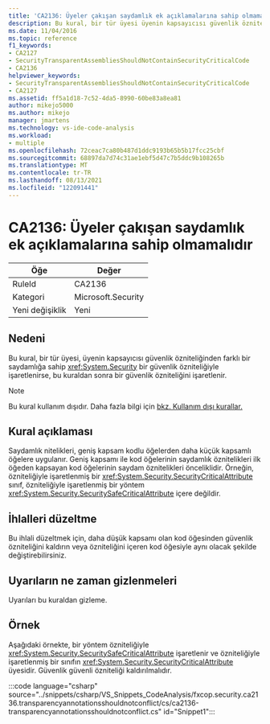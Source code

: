 ```yaml
---
title: 'CA2136: Üyeler çakışan saydamlık ek açıklamalarına sahip olmamalıdır'
description: Bu kural, bir tür üyesi üyenin kapsayıcısı güvenlik özniteliğinden farklı bir saydamlığa sahip System.Security güvenlik özniteliğiyle işaretlenirse, bu kural 2.
ms.date: 11/04/2016
ms.topic: reference
f1_keywords:
- CA2127
- SecurityTransparentAssembliesShouldNotContainSecurityCriticalCode
- CA2136
helpviewer_keywords:
- SecurityTransparentAssembliesShouldNotContainSecurityCriticalCode
- CA2127
ms.assetid: ff5a1d18-7c52-4da5-8990-60be83a8ea81
author: mikejo5000
ms.author: mikejo
manager: jmartens
ms.technology: vs-ide-code-analysis
ms.workload:
- multiple
ms.openlocfilehash: 72ceac7ca80b487d1ddc9193b65b5b17fcc25cbf
ms.sourcegitcommit: 68897da7d74c31ae1ebf5d47c7b5ddc9b108265b
ms.translationtype: MT
ms.contentlocale: tr-TR
ms.lasthandoff: 08/13/2021
ms.locfileid: "122091441"
---
```

# <a name="ca2136-members-should-not-have-conflicting-transparency-annotations"></a>CA2136: Üyeler çakışan saydamlık ek açıklamalarına sahip olmamalıdır

|Öğe|Değer|
|-|-|
|RuleId|CA2136|
|Kategori|Microsoft.Security|
|Yeni değişiklik|Yeni|

## <a name="cause"></a>Nedeni
Bu kural, bir tür üyesi, üyenin kapsayıcısı güvenlik özniteliğinden farklı bir saydamlığa sahip <xref:System.Security> bir güvenlik özniteliğiyle işaretlenirse, bu kuraldan sonra bir güvenlik özniteliğini işaretlenir.

> [!NOTE]
> Bu kural kullanım dışıdır. Daha fazla bilgi için [bkz. Kullanım dışı kurallar.](fxcop-unported-deprecated-rules.md)

## <a name="rule-description"></a>Kural açıklaması
Saydamlık nitelikleri, geniş kapsam kodlu öğelerden daha küçük kapsamlı öğelere uygulanır. Geniş kapsamı ile kod öğelerinin saydamlık öznitelikleri ilk öğeden kapsayan kod öğelerinin saydam öznitelikleri önceliklidir. Örneğin, özniteliğiyle işaretlenmiş bir <xref:System.Security.SecurityCriticalAttribute> sınıf, özniteliğiyle işaretlenmiş bir yöntem <xref:System.Security.SecuritySafeCriticalAttribute> içere değildir.

## <a name="how-to-fix-violations"></a>İhlalleri düzeltme
Bu ihlali düzeltmek için, daha düşük kapsamı olan kod öğesinden güvenlik özniteliğini kaldırın veya özniteliğini içeren kod öğesiyle aynı olacak şekilde değiştirebilirsiniz.

## <a name="when-to-suppress-warnings"></a>Uyarıların ne zaman gizlenmeleri
Uyarıları bu kuraldan gizleme.

## <a name="example"></a>Örnek
Aşağıdaki örnekte, bir yöntem özniteliğiyle <xref:System.Security.SecuritySafeCriticalAttribute> işaretlenir ve özniteliğiyle işaretlenmiş bir sınıfın <xref:System.Security.SecurityCriticalAttribute> üyesidir. Güvenlik güvenli özniteliği kaldırılmalıdır.

:::code language="csharp" source="../snippets/csharp/VS_Snippets_CodeAnalysis/fxcop.security.ca2136.transparencyannotationsshouldnotconflict/cs/ca2136-transparencyannotationsshouldnotconflict.cs" id="Snippet1":::
